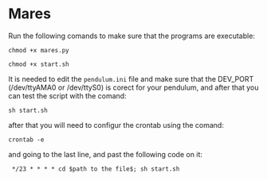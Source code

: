 # Mares

Run the following comands to make sure that the programs are executable:
```
chmod +x mares.py
```
```
chmod +x start.sh
```

It is needed to edit the `pendulum.ini` file and make sure that the DEV_PORT (/dev/ttyAMA0 or /dev/ttyS0) is corect for your pendulum, and after that you can test the script with the comand:

```
sh start.sh
```

after that you will need to configur the crontab using the comand:

```
crontab -e
```

and going to the last line, and  past the following code on it:

```
 */23 * * * * cd $path to the file$; sh start.sh
```